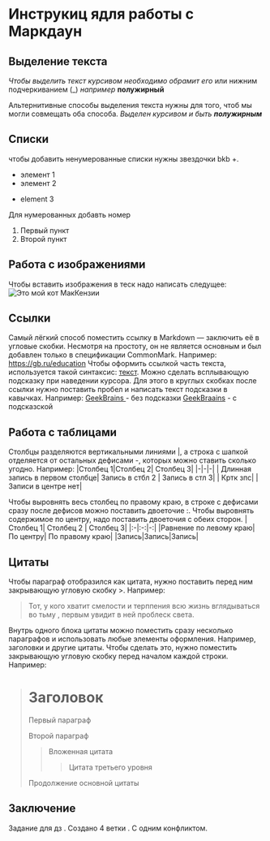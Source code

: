 # Инструкиц ядля работы с Маркдаун

## Выделение текста

*Чтобы выделить текст курсивом необходимо обрамит его* или нижним подчеркиванием (_)
_например_
**полужирный** 

Альтернитивные способы выделения текста нужны для того, чтоб мы могли совмещать оба способа. 
_Выделен курсивом и быть **полужирным**_

## Списки
 чтобы добавить ненумерованные списки нужны звездочки bkb +.
* элемент 1
* элемент 2
+ element 3

Для нумерованных добавть номер
1. Первый пункт
2. Второй пункт
## Работа с изображениями

Чтобы вставить изображения в теск надо написать следущее:
![Это мой кот МакКензии](MacKenzie.jpg)
## Ссылки
Самый лёгкий способ поместить ссылку в Markdown — заключить её в угловые скобки. Несмотря на простоту, он не является основным и был добавлен только в спецификации CommonMark.
Например: <https://gb.ru/education>
Чтобы оформить ссылкой часть текста, используется такой синтаксис: [текст](ссылка). Можно сделать всплывающую подсказку при наведении курсора. Для этого в круглых скобках после ссылки нужно поставить пробел и написать текст подсказки в кавычках.
Например: [GeekBrains ](<https://gb.ru/>) - без подсказки 
[GeekBraains](https://gb.ru/ "Всплывающая подсказка") - с подсказской

## Работа с таблицами
Столбцы разделяются вертикальными линиями |, а строка с шапкой отделяется от остальных дефисами -, которых можно ставить сколько угодно.
Например: 
|Столбец 1|Столбец 2| Столбец 3|
|-|-|-|
| Длинная запись в первом столбце| Запись в стбл 2 | Запись в стл 3|
| Кртк зпс|  |Записи в центре нет|



Чтобы выровнять весь столбец по правому краю, в строке с дефисами сразу после дефисов можно поставить двоеточие :. Чтобы выровнять содержимое по центру, надо поставить двоеточия с обеих сторон.
| Столбец 1| Столбец 2 | Столбец 3|
|:-|:-:|-:|
|Равнение по левому краю| По центру| По правому краю|
|Запись|Запись|Запись|
## Цитаты
Чтобы параграф отобразился как цитата, нужно поставить перед ним закрывающую угловую скобку >.
Например:
> Тот, у кого хватит смелости и терппения всю жизнь вглядываться во тьму , первым увидит в ней проблеск света.

Внутрь одного блока цитаты можно поместить сразу несколько параграфов и использовать любые элементы оформления. Например, заголовки и другие цитаты. Чтобы сделать это, нужно поместить закрывающую угловую скобку перед началом каждой строки.
Например:
> # Заголовок 
> Первый параграф
>
> Второй параграф 
>
>> Вложенная цитата 
>>> Цитата третьего уровня
>
> Продолжение основной цитаты

## Заключение
Задание для дз . Создано 4 ветки .  С одним конфликтом.